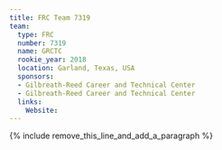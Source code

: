 ```yaml
---
title: FRC Team 7319
team:
  type: FRC
  number: 7319
  name: GRCTC
  rookie_year: 2018
  location: Garland, Texas, USA
  sponsors:
  - Gilbreath-Reed Career and Technical Center
  - Gilbreath-Reed Career and Technical Center
  links:
    Website:
---
```


{% include remove_this_line_and_add_a_paragraph %}